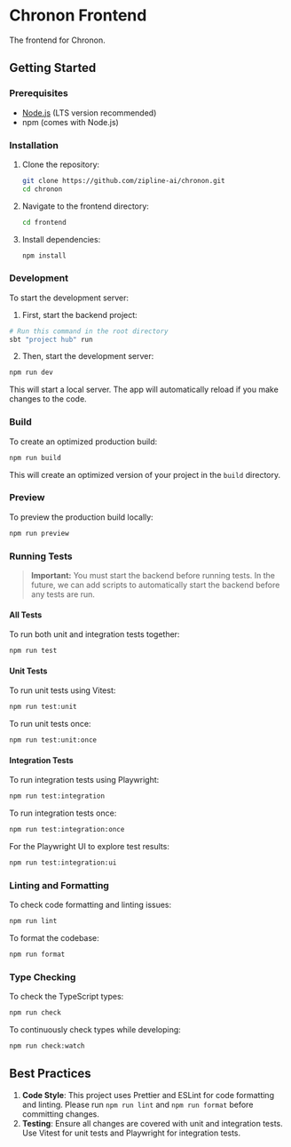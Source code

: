 # Chronon Frontend

The frontend for Chronon.

## Getting Started

### Prerequisites

- [Node.js](https://nodejs.org/en/) (LTS version recommended)
- npm (comes with Node.js)

### Installation

1. Clone the repository:

   ```bash
   git clone https://github.com/zipline-ai/chronon.git
   cd chronon
   ```

2. Navigate to the frontend directory:

   ```bash
   cd frontend
   ```

3. Install dependencies:
   ```bash
   npm install
   ```

### Development

To start the development server:

1. First, start the backend project:

```bash
# Run this command in the root directory
sbt "project hub" run
```

2. Then, start the development server:

```bash
npm run dev
```

This will start a local server. The app will automatically reload if you make changes to the code.

### Build

To create an optimized production build:

```bash
npm run build
```

This will create an optimized version of your project in the `build` directory.

### Preview

To preview the production build locally:

```bash
npm run preview
```

### Running Tests

> **Important:** You must start the backend before running tests. In the future, we can add scripts to automatically start the backend before any tests are run.

#### All Tests

To run both unit and integration tests together:

```bash
npm run test
```

#### Unit Tests

To run unit tests using Vitest:

```bash
npm run test:unit
```

To run unit tests once:

```bash
npm run test:unit:once
```

#### Integration Tests

To run integration tests using Playwright:

```bash
npm run test:integration
```

To run integration tests once:

```bash
npm run test:integration:once
```

For the Playwright UI to explore test results:

```bash
npm run test:integration:ui
```

### Linting and Formatting

To check code formatting and linting issues:

```bash
npm run lint
```

To format the codebase:

```bash
npm run format
```

### Type Checking

To check the TypeScript types:

```bash
npm run check
```

To continuously check types while developing:

```bash
npm run check:watch
```

## Best Practices

1. **Code Style**: This project uses Prettier and ESLint for code formatting and linting. Please run `npm run lint` and `npm run format` before committing changes.
2. **Testing**: Ensure all changes are covered with unit and integration tests. Use Vitest for unit tests and Playwright for integration tests.
